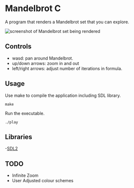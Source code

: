 # Mandelbrot C

A program that renders a Mandelbrot set that you can explore. 

![screenshot of Mandelbrot set being
rendered](https://github.com/HarryRudolph/mandelbrot/blob/main/screenshot.png)

## Controls
- wasd: pan around Mandelbrot.
- up/down arrows: zoom in and out
- left/right arrows: adjust number of iterations in formula. 

## Usage
Use make to compile the application including SDL library.
```
make
```

Run the executable. 
```
./play

```

## Libraries
-[SDL2](https://www.libsdl.org/) 

## TODO
- Infinite Zoom
- User Adjusted colour schemes

